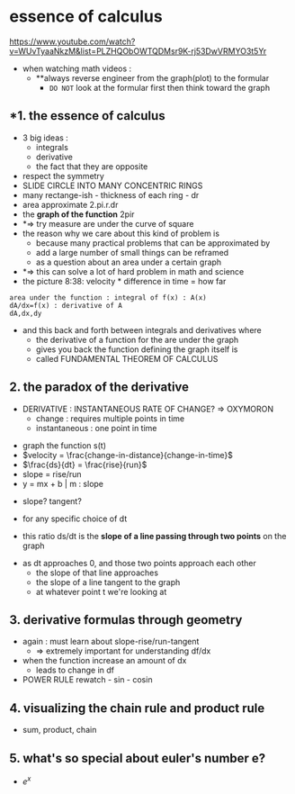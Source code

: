 # essence of calculus

https://www.youtube.com/watch?v=WUvTyaaNkzM&list=PLZHQObOWTQDMsr9K-rj53DwVRMYO3t5Yr
- when watching math videos :
    - **always reverse engineer from the graph(plot) to the formular
        - `DO NOT` look at the formular first then think toward the graph
## *1. the essence of calculus
- 3 big ideas :
    - integrals
    - derivative
    - the fact that they are opposite
- respect the symmetry
- SLIDE CIRCLE INTO MANY CONCENTRIC RINGS
- many rectange-ish - thickness of each ring - dr
- area approximate 2.pi.r.dr
- the **graph of the function** 2pir
- *=> try measure are under the curve of square
- the reason why we care about this kind of problem is
    - because many practical problems that can be approximated by
    - add a large number of small things can be reframed
    - as a question about an area under a certain graph
- *=> this can solve a lot of hard problem in math and science
- the picture 8:38: velocity * difference in time = how far
```
area under the function : integral of f(x) : A(x)
dA/dx=f(x) : derivative of A
dA,dx,dy
```
- and this back and forth between integrals and derivatives where
    - the derivative of a function for the are under the graph
    - gives you back the function defining the graph itself is
    - called FUNDAMENTAL THEOREM OF CALCULUS

## 2. the paradox of the derivative
* DERIVATIVE : INSTANTANEOUS RATE OF CHANGE? => OXYMORON
    - change : requires multiple points in time
    - instantaneous : one point in time
- graph the function s(t)
- $velocity = \frac{change-in-distance}{change-in-time}$
- $\frac{ds}{dt} = \frac{rise}{run}$
- slope = rise/run
- y = mx + b | m : slope
* slope? tangent?
- for any specific choice of dt
* this ratio ds/dt is the **slope of a line passing through two points** on the graph
- as dt approaches 0, and those two points approach each other
    - the slope of that line approaches
    - the slope of a line tangent to the graph
    - at whatever point t we're looking at

## 3. derivative formulas through geometry
- again : must learn about slope-rise/run-tangent
    - => extremely important for understanding df/dx
- when the function increase an amount of dx
    - leads to change in df
- POWER RULE
rewatch - sin - cosin


## 4. visualizing the chain rule and product rule
- sum, product, chain

## 5. what's so special about euler's number e?
- $e^{x}$
